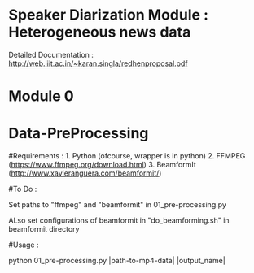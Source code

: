 # Speaker Diarization Module : Heterogeneous news data

Detailed Documentation : http://web.iiit.ac.in/~karan.singla/redhenproposal.pdf

# Module 0

# Data-PreProcessing

#Requirements :
     1. Python (ofcourse, wrapper is in python)
     2. FFMPEG (https://www.ffmpeg.org/download.html)
     3. BeamformIt (http://www.xavieranguera.com/beamformit/)

#To Do :

Set paths to "ffmpeg" and "beamformit" in 01_pre-processing.py

ALso set configurations of beamformit in "do_beamforming.sh" in beamformit directory

#Usage :

python 01_pre-processing.py |path-to-mp4-data| |output_name|

